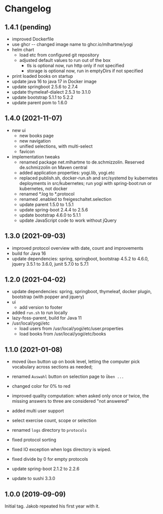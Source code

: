# Changelog

## 1.4.1 (pending)

* improved Dockerfile
* use ghcr -- changed image name to ghcr.io/mlhartme/yogi
* helm chart
  * load etc from configured git repository
  * adjusted default values to run out of the box
    * tls is optional now, run http only if not specified
    * storage is optional now, run in emptyDirs if not specified
* print loaded books on startup
* update java 16 to java 17 in Docker image
* update springboot 2.5.6 to 2.7.4
* update thymeleaf-dialect 2.5.3 to 3.1.0
* update bootstrap 5.1.1 to 5.2.2
* update parent pom to 1.6.0


## 1.4.0 (2021-11-07)

* new ui
  * new books page
  * new navigation
  * unified selections, with multi-select
  * favicon
* implementation tweaks
  * renamed package net.mlhartme to de.schmizzolin. Reserved de.schmizzolin on Maven central
  * added application properties: yogi.lib, yogi.etc
  * replaced publish.sh, docker-run.sh and src/systemd by kubernetes deployments in src/kubernetes;
    run yogi with spring-boot:run or kubernetes, not docker
  * renamed *.log to *.protocol
  * renamed .enabled to freigeschaltet.selection
  * update parent 1.5.0 to 1.5.1
  * update spring-boot 2.4.4 to 2.5.6
  * update bootstrap 4.6.0 to 5.1.1
  * update JavaScript code to work without jQuery


## 1.3.0 (2021-09-03)

* improved protocol overview with date, count and improvements
* build for Java 16
* update dependencies: spring, springboot, bootstrap 4.5.2 to 4.6.0, jquery 3.5.1 to 3.6.0, junit 5.7.0 to 5.7.1


## 1.2.0 (2021-04-02)

* update dependencies: spring, springboot, thymeleaf, docker plugin, bootstrap (with popper and jquery)
* ui 
  * add version to footer
* added `run.sh` to run locally
* lazy-foss-parent, build for Java 11
* /usr/local/yogi/etc
  * load users from /usr/local/yogi/etc/user.properties
  * load books from /usr/local/yogi/etc/books


## 1.1.0 (2021-01-08)

* moved `Üben` button up on book level, letting the computer pick vocabulary across sections as needed;
* renamed `Auswahl` button on selection page to `Üben ...`
* changed color for 0% to red
* improved quality computation: when asked only once or twice, the missing answers to three are considered "not answered"
* added multi user support
* select exercise count, scope or selection

* renamed `logs` directory to `protocols`
* fixed protocol sorting
* fixed IO exception when logs directory is wiped.
* fixed divide by 0 for empty protocols

* update spring-boot 2.1.2 to 2.2.6
* update to sushi 3.3.0


## 1.0.0 (2019-09-09)

Initial tag. Jakob repeated his first year with it.
